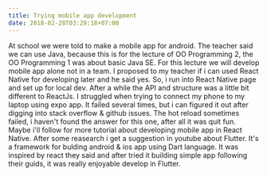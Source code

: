 ```yaml
---
title: Trying mobile app development
date: 2018-02-28T03:29:18+07:00
---
```


At school we were told to make a mobile app for android. The teacher said we can use Java, because this is for the lecture of OO Programming 2, the OO Programming 1 was about basic Java SE. For this lecture we will develop mobile app alone not in a team.
I proposed to my teacher if i can used React Native for developing later and he said yes. So, i run into React Native page and set up for local dev. After a while the API and structure was a little bit different to ReactJs. I struggled when trying to connect my phone to my laptop using expo app. It failed several times, but i can figured it out after digging into stack overflow & github issues. The hot reload sometimes failed, i haven't found the answer for this one, after all it was quit fun. Maybe i'll follow for more tutorial about developing mobile app in React Native.
After some reasearch i get a suggestion in youtube about Flutter. It's a framework for bulding android & ios app using Dart language. It was inspired by react they said and after tried it building simple app following their guids, it was really enjoyable develop in Flutter.